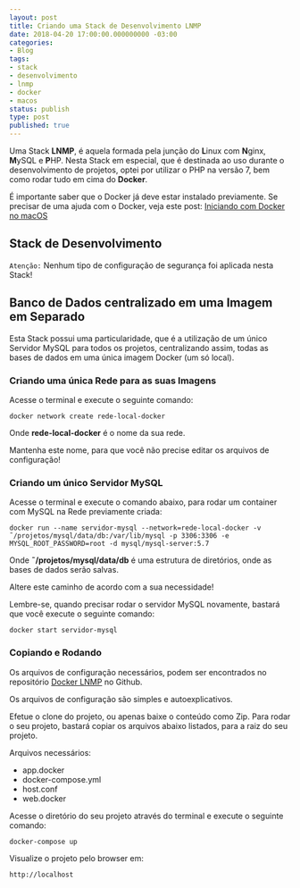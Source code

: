 ```yaml
---
layout: post
title: Criando uma Stack de Desenvolvimento LNMP
date: 2018-04-20 17:00:00.000000000 -03:00
categories:
- Blog
tags:
- stack
- desenvolvimento
- lnmp
- docker
- macos
status: publish
type: post
published: true
---
```


Uma Stack **LNMP**, é aquela formada pela junção do **L**inux com **N**ginx, **M**ySQL e **P**HP.
Nesta Stack em especial, que é destinada ao uso durante o desenvolvimento de projetos, optei por utilizar o PHP na versão 7, bem como rodar tudo em cima do **Docker**.

É importante saber que o Docker já deve estar instalado previamente.
Se precisar de uma ajuda com o Docker, veja este post: [Iniciando com Docker no macOS](http://www.maiconschmitz.com.br/blog/2016/05/21/iniciando-com-docker-no-os-x "Iniciando com Docker no macOS")

## Stack de Desenvolvimento

`Atenção:` Nenhum tipo de configuração de segurança foi aplicada nesta Stack!

## Banco de Dados centralizado em uma Imagem em Separado

Esta Stack possui uma particularidade, que é a utilização de um único Servidor MySQL para todos os projetos, centralizando assim, todas as bases de dados em uma única imagem Docker (um só local).

### Criando uma única Rede para as suas Imagens

Acesse o terminal e execute o seguinte comando:

    docker network create rede-local-docker

Onde **rede-local-docker** é o nome da sua rede.

Mantenha este nome, para que você não precise editar os arquivos de configuração!

### Criando um único Servidor MySQL

Acesse o terminal e execute o comando abaixo, para rodar um container com MySQL na Rede previamente criada:

    docker run --name servidor-mysql --network=rede-local-docker -v ˜/projetos/mysql/data/db:/var/lib/mysql -p 3306:3306 -e MYSQL_ROOT_PASSWORD=root -d mysql/mysql-server:5.7

Onde **˜/projetos/mysql/data/db** é uma estrutura de diretórios, onde as bases de dados serão salvas.

Altere este caminho de acordo com a sua necessidade!

Lembre-se, quando precisar rodar o servidor MySQL novamente, bastará que você execute o seguinte comando:

    docker start servidor-mysql

### Copiando e Rodando

Os arquivos de configuração necessários, podem ser encontrados no repositório [Docker LNMP](https://github.com/maiconschmitz/docker-lnmp "Docker LNMP") no Github.

Os arquivos de configuração são simples e autoexplicativos.

Efetue o clone do projeto, ou apenas baixe o conteúdo como Zip.
Para rodar o seu projeto, bastará copiar os arquivos abaixo listados, para a raiz do seu projeto.

Arquivos necessários:
- app.docker
- docker-compose.yml
- host.conf
- web.docker

Acesse o diretório do seu projeto através do terminal e execute o seguinte comando:

    docker-compose up

Visualize o projeto pelo browser em:

    http://localhost

